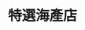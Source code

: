 ---
title: "特選海產店"
description: "特選海產店"
layout: shop
keywords:
  - 美食競賽
  - 台灣美食
  - 美食精選
datePublished: "2025-06-30"
dateModified: "2025-07-05"
city: "台東縣"
district: "台東市"
address: "台東縣台東市松江路一段32號"
phone: "089281447"
geo: "22.79272824285487, 121.18677965733524"
google_map: "https://maps.app.goo.gl/mNZ21cmpXpzRBajz6"
footinder: "https://footinder.com.tw/%E5%8F%B0%E6%9D%B1%E7%B8%A3%E5%8F%B0%E6%9D%B1%E5%B8%82/84983/"
official: "https://www.facebook.com/TaitungFeaturedSeafoodRestaurant/"
award:
  - name: "500盤"
    year: "2024"
    entries:
      - dishes:
          - "龍蝦麵線"

---